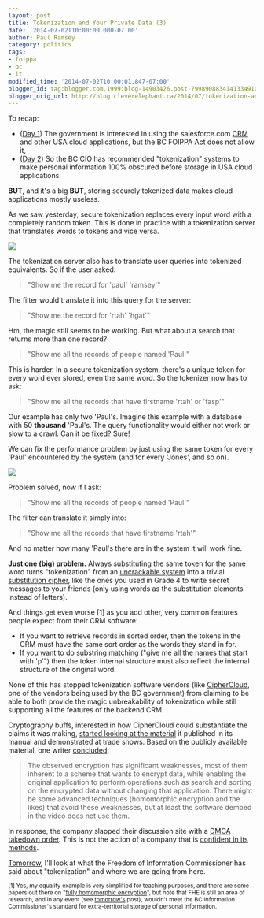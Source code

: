 ```yaml
---
layout: post
title: Tokenization and Your Private Data (3)
date: '2014-07-02T10:00:00.000-07:00'
author: Paul Ramsey
category: politics
tags:
- foippa
- bc
- it
modified_time: '2014-07-02T10:00:01.847-07:00'
blogger_id: tag:blogger.com,1999:blog-14903426.post-7998908834141334910
blogger_orig_url: http://blog.cleverelephant.ca/2014/07/tokenization-and-your-private-data-3.html
---
```


To recap:

* ([Day 1](http://blog.cleverelephant.ca/2014/06/tokenization-and-your-private-data-1.html)) The government is interested in using the salesforce.com [CRM](http://en.wikipedia.org/wiki/Customer_relationship_management) and other USA cloud applications, but the BC FOIPPA Act does not allow it,
* ([Day 2](http://blog.cleverelephant.ca/2014/07/tokenization-and-your-private-data-2.html)) So the BC CIO has recommended "tokenization" systems to make personal information 100% obscured before storage in USA cloud applications.

**BUT**, and it's a big **BUT**, storing securely tokenized data makes cloud applications mostly useless.

As we saw yesterday, secure tokenization replaces every input word with a completely random token. This is done in practice with a tokenization server that translates words to tokens and vice versa.

<img src="https://docs.google.com/drawings/d/1TVBz3F3Tt8ehGu0ob7lJFGdZ-m-p9g33jDqK0aNts8U/pub?w=650" />

The tokenization server also has to translate user queries into tokenized equivalents. So if the user asked:

> "Show me the record for 'paul' 'ramsey'"

The filter would translate it into this query for the server:

> "Show me the record for 'rtah' 'hgat'"

Hm, the magic still seems to be working. But what about a search that returns more than one record?

> "Show me all the records of people named 'Paul'"

This is harder. In a secure tokenization system, there's a unique token for every word ever stored, even the same word. So the tokenizer now has to ask:

> "Show me all the records that have firstname 'rtah' or 'fasp'"

Our example has only two 'Paul's. Imagine this example with a database with 50 **thousand** 'Paul's. The query functionality would either not work or slow to a crawl. Can it be fixed? Sure!

We can fix the performance problem by just using the same token for every 'Paul' encountered by the system (and for every 'Jones', and so on).

<img src="https://docs.google.com/drawings/d/18PhJv3Ew2O61_9vH0p2HAWH7TqFMVZL5oDF1b03pJE4/pub?w=650"/>

Problem solved, now if I ask:

> "Show me all the records of people named 'Paul'"

The filter can translate it simply into:

> "Show me all the records that have firstname 'rtah'"

And no matter how many 'Paul's there are in the system it will work fine.

**Just one (big) problem.** Always substituting the same token for the same word turns "tokenization" from an [uncrackable system](http://en.wikipedia.org/wiki/One-time_pad) into a trivial [substitution cipher](http://en.wikipedia.org/wiki/Substitution_cipher), like the ones you used in Grade 4 to write secret messages to your friends (only using words as the substitution elements instead of letters).

And things get even worse [1] as you add other, very common features people expect from their CRM software:

* If you want to retrieve records in sorted order, then the tokens in the CRM must have the same sort order as the words they stand in for.
* If you want to do substring matching ("give me all the names that start with 'p'") then the token internal structure must also reflect the internal structure of the original word.

None of this has stopped tokenization software vendors (like [CipherCloud](http://www.ciphercloud.com), one of the vendors being used by the BC government) from claiming to be able to both provide the magic unbreakability of tokenization while still supporting all the features of the backend CRM.

Cryptography buffs, interested in how CipherCloud could substantiate the claims it was making, [started looking at the material](http://crypto.stackexchange.com/questions/3645/how-is-ciphercloud-doing-homomorphic-encryption) it published in its manual and demonstrated at trade shows. Based on the publicly available material, one writer [concluded](http://crypto.stackexchange.com/a/3646):

> The observed encryption has significant weaknesses, most of them inherent to a scheme that wants to encrypt data, while enabling the original application to perform operations such as search and sorting on the encrypted data without changing that application. There might be some advanced techniques (homomorphic encryption and the likes) that avoid these weaknesses, but at least the software demoed in the video does not use them.

In response, the company slapped their discussion site with a [DMCA takedown order](http://meta.crypto.stackexchange.com/questions/250/ciphercloud-dmca-notice). This is not the action of a company that is [confident in its methods](http://crypto.stackexchange.com/questions/8050/should-i-trust-ciphercloud).

[Tomorrow](http://blog.cleverelephant.ca/2014/07/tokenization-and-your-private-data-4.html), I'll look at what the Freedom of Information Commissioner has said about "tokenization" and where we are going from here.

<small>[1] Yes, my equality example is very simplified for teaching purposes, and there are some papers out there on "[fully homomorphic encryption](http://en.wikipedia.org/wiki/Homomorphic_encryption)", but note that FHE is still an area of research, and in any event (see [tomorrow's](http://blog.cleverelephant.ca/2014/07/tokenization-and-your-private-data-4.html) post), wouldn't meet the BC Information Commissioner's standard for extra-territorial storage of personal information.</small>